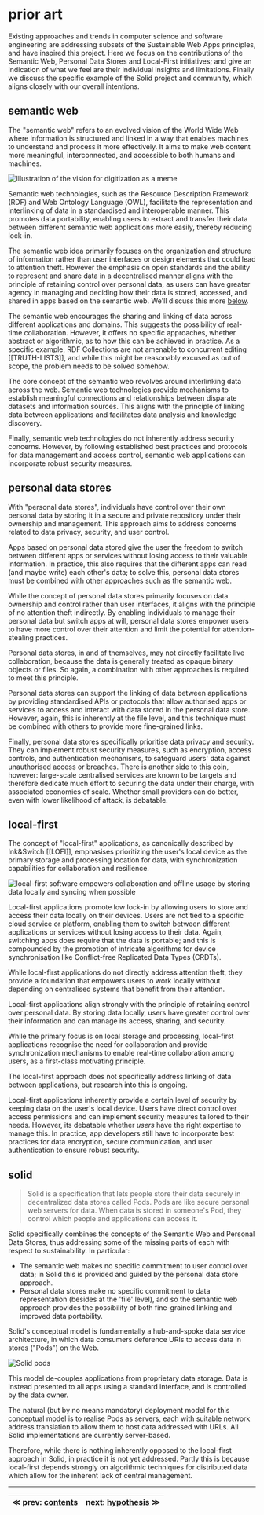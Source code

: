 # prior art

Existing approaches and trends in computer science and software engineering are addressing subsets of the Sustainable Web Apps principles, and have inspired this project. Here we focus on the contributions of the Semantic Web, Personal Data Stores and Local-First initiatives; and give an indication of what we feel are their individual insights and limitations. Finally we discuss the specific example of the Solid project and community, which aligns closely with our overall intentions.

## semantic web

The "semantic web" refers to an evolved vision of the World Wide Web where information is structured and linked in a way that enables machines to understand and process it more effectively. It aims to make web content more meaningful, interconnected, and accessible to both humans and machines.

![Illustration of the vision for digitization as a meme](https://www.w3.org/comm/assets/stock/shutterstock_728178127-500px.jpg)

Semantic web technologies, such as the Resource Description Framework (RDF) and Web Ontology Language (OWL), facilitate the representation and interlinking of data in a standardised and interoperable manner. This promotes data portability, enabling users to extract and transfer their data between different semantic web applications more easily, thereby reducing lock-in.

The semantic web idea primarily focuses on the organization and structure of information rather than user interfaces or design elements that could lead to attention theft. However the emphasis on open standards and the ability to represent and share data in a decentralised manner aligns with the principle of retaining control over personal data, as users can have greater agency in managing and deciding how their data is stored, accessed, and shared in apps based on the semantic web. We'll discuss this more [below](#solid).

The semantic web encourages the sharing and linking of data across different applications and domains. This suggests the possibility of real-time collaboration. However, it offers no specific approaches, whether abstract or algorithmic, as to how this can be achieved in practice. As a specific example, RDF Collections are not amenable to concurrent editing [[TRUTH-LISTS]], and while this might be reasonably excused as out of scope, the problem needs to be solved somehow.

The core concept of the semantic web revolves around interlinking data across the web. Semantic web technologies provide mechanisms to establish meaningful connections and relationships between disparate datasets and information sources. This aligns with the principle of linking data between applications and facilitates data analysis and knowledge discovery.

Finally, semantic web technologies do not inherently address security concerns. However, by following established best practices and protocols for data management and access control, semantic web applications can incorporate robust security measures.

## personal data stores

With "personal data stores", individuals have control over their own personal data by storing it in a secure and private repository under their ownership and management. This approach aims to address concerns related to data privacy, security, and user control.

Apps based on personal data stored give the user the freedom to switch between different apps or services without losing access to their valuable information. In practice, this also requires that the different apps can read (and maybe write) each other's data; to solve this, personal data stores must be combined with other approaches such as the semantic web.

While the concept of personal data stores primarily focuses on data ownership and control rather than user interfaces, it aligns with the principle of no attention theft indirectly. By enabling individuals to manage their personal data but switch apps at will, personal data stores empower users to have more control over their attention and limit the potential for attention-stealing practices.

Personal data stores, in and of themselves, may not directly facilitate live collaboration, because the data is generally treated as opaque binary objects or files. So again, a combination with other approaches is required to meet this principle.

Personal data stores can support the linking of data between applications by providing standardised APIs or protocols that allow authorised apps or services to access and interact with data stored in the personal data store. However, again, this is inherently at the file level, and this technique must be combined with others to provide more fine-grained links.

Finally, personal data stores specifically prioritise data privacy and security. They can implement robust security measures, such as encryption, access controls, and authentication mechanisms, to safeguard users' data against unauthorised access or breaches. There is another side to this coin, however: large-scale centralised services are known to be targets and therefore dedicate much effort to securing the data under their charge, with associated economies of scale. Whether small providers can do better, even with lower likelihood of attack, is debatable.

## local-first

The concept of "local-first" applications, as canonically described by Ink&Switch [[LOFI]], emphasises prioritizing the user's local device as the primary storage and processing location for data, with synchronization capabilities for collaboration and resilience.

![local-first software empowers collaboration and offline usage by storing data locally and syncing when possible](https://pbs.twimg.com/media/FLVeiv4XEBIH8uK?format=jpg&name=4096x4096)

Local-first applications promote low lock-in by allowing users to store and access their data locally on their devices. Users are not tied to a specific cloud service or platform, enabling them to switch between different applications or services without losing access to their data. Again, switching apps does require that the data is portable; and this is compounded by the promotion of intricate algorithms for device synchronisation like Conflict-free Replicated Data Types (CRDTs).

While local-first applications do not directly address attention theft, they provide a foundation that empowers users to work locally without depending on centralised systems that benefit from their attention.

Local-first applications align strongly with the principle of retaining control over personal data. By storing data locally, users have greater control over their information and can manage its access, sharing, and security.

While the primary focus is on local storage and processing, local-first applications recognise the need for collaboration and provide synchronization mechanisms to enable real-time collaboration among users, as a first-class motivating principle.

The local-first approach does not specifically address linking of data between applications, but research into this is ongoing.

Local-first applications inherently provide a certain level of security by keeping data on the user's local device. Users have direct control over access permissions and can implement security measures tailored to their needs. However, its debatable whether _users_ have the right expertise to manage this. In practice, app developers still have to incorporate best practices for data encryption, secure communication, and user authentication to ensure robust security.

## solid

> Solid is a specification that lets people store their data securely in decentralized data stores called Pods. Pods are like secure personal web servers for data. When data is stored in someone's Pod, they control which people and applications can access it.

Solid specifically combines the concepts of the Semantic Web and Personal Data Stores, thus addressing some of the missing parts of each with respect to sustainability. In particular:

- The semantic web makes no specific commitment to user control over data; in Solid this is provided and guided by the personal data store approach.
- Personal data stores make no specific commitment to data representation (besides at the 'file' level), and so the semantic web approach provides the possibility of both fine-grained linking and improved data portability.

Solid's conceptual model is fundamentally a hub-and-spoke data service architecture, in which data consumers deference URIs to access data in stores ("Pods") on the Web.

![Solid pods](https://solidproject.org/assets/img/solid-pod-tour.svg)

This model de-couples applications from proprietary data storage. Data is instead presented to all apps using a standard interface, and is controlled by the data owner.

The natural (but by no means mandatory) deployment model for this conceptual model is to realise Pods as servers, each with suitable network address translation to allow them to host data addressed with URLs. All Solid implementations are currently server-based.

Therefore, while there is nothing inherently opposed to the local-first approach in Solid, in practice it is not yet addressed. Partly this is because local-first depends strongly on algorithmic techniques for distributed data which allow for the inherent lack of central management.

---

| ≪ prev: [contents](index.md) | next: [hypothesis](hypothesis.md) ≫ |
|------------------------------|-------------------------------------|